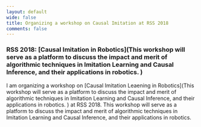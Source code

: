 ```yaml
---
layout: default
wide: false
title: Organizing a workshop on Causal Imitation at RSS 2018 
comments: false
---
```


### **RSS 2018: [Causal Imitation in Robotics](This workshop will serve as a platform to discuss the impact and merit of algorithmic techniques in Imitation Learning and Causal Inference, and their applications in robotics. )**

I am organizing a workshop on [Causal Imitation Leaening in Robotics](This workshop will serve as a platform to discuss the impact and merit of algorithmic techniques in Imitation Learning and Causal Inference, and their applications in robotics. ) at RSS 2018. 
This workshop will serve as a platform to discuss the impact and merit of algorithmic techniques in Imitation Learning and Causal Inference, and their applications in robotics. 


